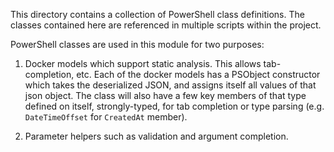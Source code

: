 This directory contains a collection of PowerShell class definitions. The classes contained here are referenced
in multiple scripts within the project.

PowerShell classes are used in this module for two purposes:

1. Docker models which support static analysis. This allows tab-completion, etc. Each of the docker models has
   a PSObject constructor which takes the deserialized JSON, and assigns itself all values of that json object.
   The class will also have a few key members of that type defined on itself, strongly-typed, for tab completion
   or type parsing (e.g. `DateTimeOffset` for `CreatedAt` member).

2. Parameter helpers such as validation and argument completion.
